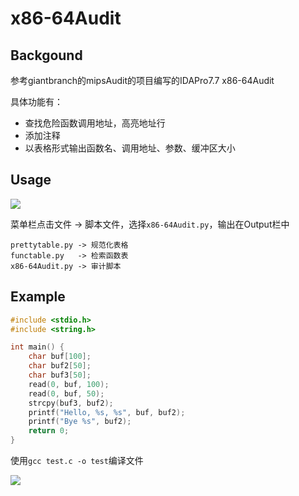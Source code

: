 # x86-64Audit

## Backgound

参考giantbranch的mipsAudit的项目编写的IDAPro7.7 x86-64Audit

具体功能有：
- 查找危险函数调用地址，高亮地址行
- 添加注释
- 以表格形式输出函数名、调用地址、参数、缓冲区大小

## Usage

![](https://bronya-1256118329.cos.ap-shanghai.myqcloud.com/img/202210291319532.png)

菜单栏点击文件 -> 脚本文件，选择`x86-64Audit.py`，输出在Output栏中

    prettytable.py -> 规范化表格
    functable.py   -> 检索函数表
    x86-64Audit.py -> 审计脚本

## Example

```c
#include <stdio.h>
#include <string.h>

int main() {
    char buf[100];
    char buf2[50];
    char buf3[50];
    read(0, buf, 100);
    read(0, buf, 50);
    strcpy(buf3, buf2);
    printf("Hello, %s, %s", buf, buf2);
    printf("Bye %s", buf2);
    return 0;
}
```

使用`gcc test.c -o test`编译文件

![](https://bronya-1256118329.cos.ap-shanghai.myqcloud.com/img/202210291331707.png)